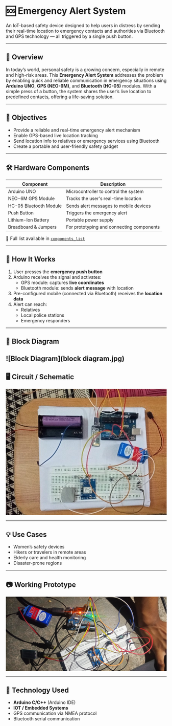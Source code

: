 
# 🆘 Emergency Alert System

An IoT-based safety device designed to help users in distress by sending their real-time location to emergency contacts and authorities via Bluetooth and GPS technology — all triggered by a single push button.

---

## 📌 Overview

In today’s world, personal safety is a growing concern, especially in remote and high-risk areas. This **Emergency Alert System** addresses the problem by enabling quick and reliable communication in emergency situations using **Arduino UNO**, **GPS (NEO-6M)**, and **Bluetooth (HC-05)** modules. With a simple press of a button, the system shares the user’s live location to predefined contacts, offering a life-saving solution.

---

## 🎯 Objectives

- Provide a reliable and real-time emergency alert mechanism
- Enable GPS-based live location tracking
- Send location info to relatives or emergency services using Bluetooth
- Create a portable and user-friendly safety gadget

---

## 🛠️ Hardware Components

| Component              | Description                                    |
|------------------------|------------------------------------------------|
| Arduino UNO            | Microcontroller to control the system         |
| NEO-6M GPS Module      | Tracks the user's real-time location          |
| HC-05 Bluetooth Module | Sends alert messages to mobile devices        |
| Push Button            | Triggers the emergency alert                  |
| Lithium-Ion Battery    | Portable power supply                         |
| Breadboard & Jumpers   | For prototyping and connecting components     |

📄 Full list available in [`components_list`](components_list)

---

## 🔧 How It Works

1. User presses the **emergency push button**
2. Arduino receives the signal and activates:
   - GPS module: captures **live coordinates**
   - Bluetooth module: sends **alert message** with location
3. Pre-configured mobile (connected via Bluetooth) receives the **location data**
4. Alert can reach:
   - Relatives
   - Local police stations
   - Emergency responders

---

## 🔄 Block Diagram
![Block Diagram](block diagram.jpg)
---

## 🖥️ Circuit / Schematic

![Schematic.jpg](Schematic.jpg)

---

## 💡 Use Cases

- Women’s safety devices
- Hikers or travelers in remote areas
- Elderly care and health monitoring
- Disaster-prone regions

---

## 📷 Working Prototype

![working_prototype.jpg](working_prototype.jpg)

---

## 🧠 Technology Used

- **Arduino C/C++** (Arduino IDE)
- **IOT / Embedded Systems**
- GPS communication via NMEA protocol
- Bluetooth serial communication




